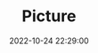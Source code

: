 ---
weight: 1
images:
- /images/edited/161.jpeg
title: Picture
date: 2022-10-24 22:29:00
tags: [luminarneo,work,ILCE-7M3,51.0,person]
---